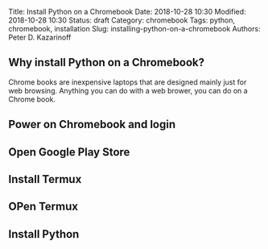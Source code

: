 Title: Install Python on a Chromebook
Date: 2018-10-28 10:30
Modified: 2018-10-28 10:30
Status: draft
Category: chromebook
Tags: python, chromebook, installation
Slug: installing-python-on-a-chromebook
Authors: Peter D. Kazarinoff

## Why install Python on a Chromebook?

Chrome books are inexpensive laptops that are designed mainly just for web browsing. Anything you can do with a web brower, you can do on a Chrome book.

## Power on Chromebook and login

## Open Google Play Store

## Install Termux

## OPen Termux

## Install Python

